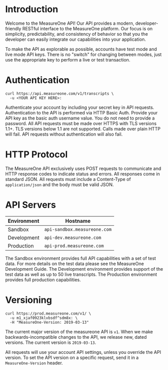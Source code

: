 # Introduction

Welcome to the MeasureOne API!   Our API provides a modern, developer-friendly RESTful interface to the MeasureOne platform.   Our focus is on simplicity, predictability, and consistency of behavior so that you the developer can easily integrate our capabilities into your application.    

To make the API as explorable as possible, accounts have test mode and live mode API keys. There is no "switch" for changing between modes, just use the appropriate key to perform a live or test transaction. 


# Authentication
```shell 
curl https://api.measureone.com/v1/transcripts \
  -u <YOUR API KEY HERE>:
```

Authenticate your account by including your secret key in API requests.  Authentication to the API is performed via HTTP Basic Auth. Provide your API key as the basic auth username value. You do not need to provide a password.  All API requests must be made over HTTPS with TLS versions 1.1+.  TLS versions below 1.1 are not supported.   Calls made over plain HTTP will fail. API requests without authentication will also fail.


# HTTP Protocol
The MeasureOne API exclusively uses POST requests to communicate and HTTP response codes to indicate status and errors. All responses come in standard JSON. All requests must include a Content-Type of `application/json` and the body must be valid JSON.

# API Servers
Environment | Hostname 
---------| ------------------------------- 
Sandbox | `api-sandbox.measureone.com` 
Development | `api-dev.measureone.com` 
Production | `api-prod.measureone.com` 

The Sandbox environment provides full API capabilities with a set of test data.   For more details on the test data please see the MeasureOne Development Guide.   The Development environment provides support of the test data as well as up to 50 live transcripts.   The Production environment provides full production capabilities.


# Versioning
```shell
curl https://prod.measureone.com/v1/ \
  -u m1_xjaf0923klvbsdf^sdm8x: \
  -H "MeasureOne-Version: 2019-03-13"
```
The current major version of the measureone API is `v1`.   When we make backwards-incompatible changes to the API, we release new, dated versions. The current version is `2019-03-13`.    

All requests will use your account API settings, unless you override the API version.   To set the API version on a specific request, send it in a `MeasureOne-Version` header.


